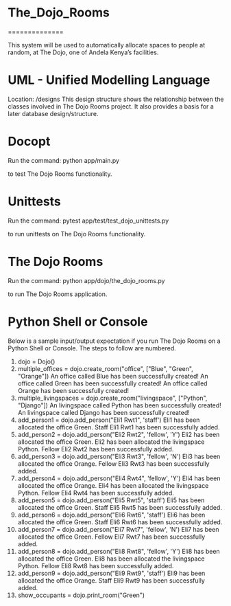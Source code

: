 # The_Dojo_Rooms
==============

This system will be used to automatically allocate spaces to people at random, at The Dojo, one of Andela Kenya’s facilities.

UML - Unified Modelling Language
================================
Location: /designs
This design structure shows the relationship between the classes involved in The Dojo Rooms project.
It also provides a basis for a later database design/structure.

Docopt
======
Run the command:
python app/main.py

to test The Dojo Rooms functionality.

Unittests
=========
Run the command:
pytest app/test/test_dojo_unittests.py

to run unittests on The Dojo Rooms functionality.

The Dojo Rooms
==============
Run the command:
python app/dojo/the_dojo_rooms.py

to run The Dojo Rooms application.

Python Shell or Console
=======================
Below is a sample input/output expectation if you run The Dojo Rooms
on a Python Shell or Console.
The steps to follow are numbered.

1.  dojo = Dojo()
2.  multiple_offices = dojo.create_room("office", ["Blue", "Green", "Orange"])
An office called Blue has been successfully created!
An office called Green has been successfully created!
An office called Orange has been successfully created!
3.  multiple_livingspaces = dojo.create_room("livingspace", ["Python", "Django"])
An livingspace called Python has been successfully created!
An livingspace called Django has been successfully created!
4.  add_person1 = dojo.add_person("Eli1 Rwt1", 'staff')
Eli1 has been allocated the office Green.
Staff Eli1 Rwt1 has been successfully added.
5.  add_person2 = dojo.add_person("Eli2 Rwt2", 'fellow', 'Y')
Eli2 has been allocated the office Green.
Eli2 has been allocated the livingspace Python.
Fellow Eli2 Rwt2 has been successfully added.
6.  add_person3 = dojo.add_person("Eli3 Rwt3", 'fellow', 'N')
Eli3 has been allocated the office Orange.
Fellow Eli3 Rwt3 has been successfully added.
7.  add_person4 = dojo.add_person("Eli4 Rwt4", 'fellow', 'Y')
Eli4 has been allocated the office Orange.
Eli4 has been allocated the livingspace Python.
Fellow Eli4 Rwt4 has been successfully added.
8.  add_person5 = dojo.add_person("Eli5 Rwt5", 'staff')
Eli5 has been allocated the office Green.
Staff Eli5 Rwt5 has been successfully added.
9.  add_person6 = dojo.add_person("Eli6 Rwt6", 'staff')
Eli6 has been allocated the office Green.
Staff Eli6 Rwt6 has been successfully added.
10.  add_person7 = dojo.add_person("Eli7 Rwt7", 'fellow', 'N')
Eli7 has been allocated the office Green.
Fellow Eli7 Rwt7 has been successfully added.
11.  add_person8 = dojo.add_person("Eli8 Rwt8", 'fellow', 'Y')
Eli8 has been allocated the office Green.
Eli8 has been allocated the livingspace Python.
Fellow Eli8 Rwt8 has been successfully added.
12.  add_person9 = dojo.add_person("Eli9 Rwt9", 'staff')
Eli9 has been allocated the office Orange.
Staff Eli9 Rwt9 has been successfully added.
13.  show_occupants = dojo.print_room("Green")
